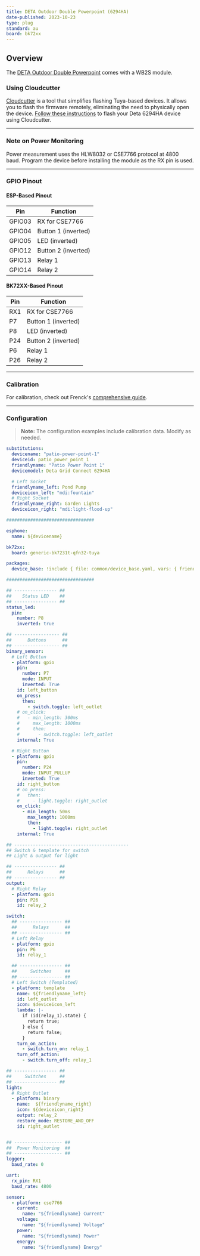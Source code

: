 ```yaml
---
title: DETA Outdoor Double Powerpoint (6294HA)
date-published: 2023-10-23
type: plug
standard: au
board: bk72xx
---
```


## Overview

The [DETA Outdoor Double Powerpoint](https://www.bunnings.com.au/deta-grid-connect-smart-outdoor-double-powerpoint_p0172781) comes with a WB2S module.

### Using Cloudcutter

[Cloudcutter](https://github.com/tuya-cloudcutter/tuya-cloudcutter) is a tool that simplifies flashing Tuya-based devices. It allows you to flash the firmware remotely, eliminating the need to physically open the device. [Follow these instructions](https://github.com/tuya-cloudcutter/tuya-cloudcutter) to flash your Deta 6294HA device using Cloudcutter.

---

### Note on Power Monitoring

Power measurement uses the HLW8032 or CSE7766 protocol at 4800 baud. Program the device before installing the module as the RX pin is used.

---

### GPIO Pinout

#### ESP-Based Pinout

| Pin    | Function                  |
| ------ | ------------------------- |
| GPIO03 | RX for CSE7766            |
| GPIO04 | Button 1 (inverted)       |
| GPIO05 | LED (inverted)            |
| GPIO12 | Button 2 (inverted)       |
| GPIO13 | Relay 1                   |
| GPIO14 | Relay 2                   |

#### BK72XX-Based Pinout

| Pin    | Function                  |
| ------ | ------------------------- |
| RX1    | RX for CSE7766            |
| P7     | Button 1 (inverted)       |
| P8     | LED (inverted)            |
| P24    | Button 2 (inverted)       |
| P6     | Relay 1                   |
| P26    | Relay 2                   |

---

### Calibration

For calibration, check out Frenck's [comprehensive guide](https://frenck.dev/calibrating-an-esphome-flashed-power-plug/#7-applying-corrections-to-the-firmware).

---

### Configuration

> **Note:** The configuration examples include calibration data. Modify as needed.

```yaml
substitutions:
  devicename: "patio-power-point-1"
  deviceid: patio_power_point_1
  friendlyname: "Patio Power Point 1"
  devicemodel: Deta Grid Connect 6294HA

  # Left Socket
  friendlyname_left: Pond Pump
  deviceicon_left: "mdi:fountain"
  # Right Socket
  friendlyname_right: Garden Lights
  deviceicon_right: "mdi:light-flood-up"

#################################

esphome:
  name: ${devicename}

bk72xx:
  board: generic-bk7231t-qfn32-tuya

packages:
  device_base: !include { file: common/device_base.yaml, vars: { friendlyname : 'Patio Power Point 1'} }

#################################

## ---------------- ##
##    Status LED    ##
## ---------------- ##
status_led:
  pin:
    number: P8
    inverted: true

## ----------------- ##
##      Buttons      ##
## ----------------- ##
binary_sensor:
  # Left Button
  - platform: gpio
    pin:
      number: P7
      mode: INPUT
      inverted: True
    id: left_button
    on_press:
      then:
        - switch.toggle: left_outlet
    # on_click:
    #   - min_length: 300ms
    #     max_length: 1000ms
    #     then:
    #       - switch.toggle: left_outlet
    internal: True

  # Right Button
  - platform: gpio
    pin:
      number: P24
      mode: INPUT_PULLUP
      inverted: True
    id: right_button
    # on_press:
    #   then:
    #     - light.toggle: right_outlet
    on_click:
      - min_length: 50ms
        max_length: 1000ms
        then:
          - light.toggle: right_outlet
    internal: True

## -------------------------------------------
## Switch & template for switch
## Light & output for light

## ---------------- ##
##      Relays      ##
## ---------------- ##
output:
  # Right Relay
  - platform: gpio
    pin: P26
    id: relay_2

switch:
  ## ---------------- ##
  ##      Relays      ##
  ## ---------------- ##
  # Left Relay
  - platform: gpio
    pin: P6
    id: relay_1

  ## ---------------- ##
  ##     Switches     ##
  ## ---------------- ##
  # Left Switch (Templated)
  - platform: template
    name: ${friendlyname_left}
    id: left_outlet
    icon: $deviceicon_left
    lambda: |-
      if (id(relay_1).state) {
        return true;
      } else {
        return false;
      }
    turn_on_action:
      - switch.turn_on: relay_1
    turn_off_action:
      - switch.turn_off: relay_1

## ---------------- ##
##     Switches     ##
## ---------------- ##
light:
  # Right Outlet
  - platform: binary
    name:  ${friendlyname_right}
    icon: ${deviceicon_right}
    output: relay_2
    restore_mode: RESTORE_AND_OFF
    id: right_outlet


## ------------------ ##
##  Power Monitoring  ##
## ------------------ ##
logger:
  baud_rate: 0

uart:
  rx_pin: RX1
  baud_rate: 4800

sensor:
  - platform: cse7766
    current:
      name: "${friendlyname} Current"
    voltage:
      name: "${friendlyname} Voltage"
    power:
      name: "${friendlyname} Power"
    energy:
      name: "${friendlyname} Energy"
```
